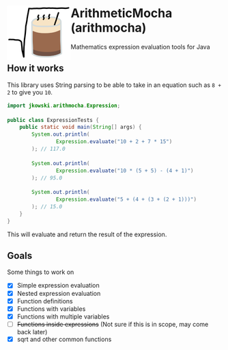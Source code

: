 <div>
  <img align="left" src="media/icon.png" alt="Description">
  <div>
    <h1>ArithmeticMocha (arithmocha)</h1>
    <p>Mathematics expression evaluation tools for Java</p>
  </div>
</div>

## How it works
This library uses String parsing to be able to take in an
equation such as `8 + 2` to give you `10`.

```java
import jkowski.arithmocha.Expression;

public class ExpressionTests {
    public static void main(String[] args) {
        System.out.println(
                Expression.evaluate("10 + 2 + 7 * 15")
        ); // 117.0

        System.out.println(
                Expression.evaluate("10 * (5 + 5) - (4 + 1)")
        ); // 95.0

        System.out.println(
                Expression.evaluate("5 + (4 + (3 + (2 + 1)))")
        ); // 15.0
    }
}
```

This will evaluate and return the result of the expression.

## Goals
Some things to work on

- [x] Simple expression evaluation
- [x] Nested expression evaluation
- [x] Function definitions
- [x] Functions with variables
- [x] Functions with multiple variables
- [ ] ~~Functions inside expressions~~ (Not sure if this is in scope, may come back later)
- [x] sqrt and other common functions